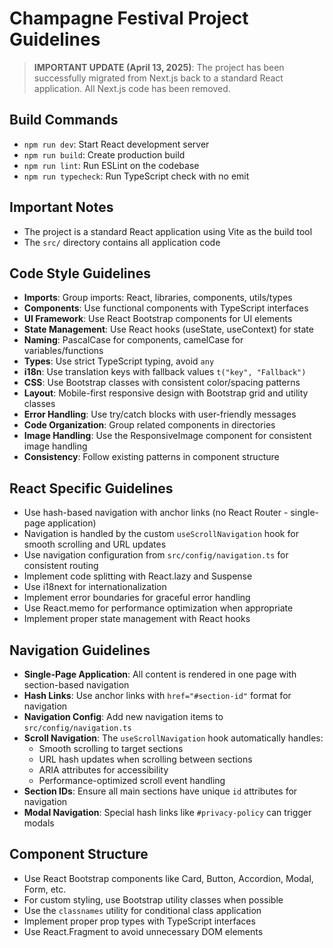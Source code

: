# Champagne Festival Project Guidelines

> **IMPORTANT UPDATE (April 13, 2025)**: The project has been successfully migrated from Next.js back to a standard React application. All Next.js code has been removed.

## Build Commands
- `npm run dev`: Start React development server
- `npm run build`: Create production build
- `npm run lint`: Run ESLint on the codebase
- `npm run typecheck`: Run TypeScript check with no emit

## Important Notes
- The project is a standard React application using Vite as the build tool
- The `src/` directory contains all application code

## Code Style Guidelines
- **Imports**: Group imports: React, libraries, components, utils/types
- **Components**: Use functional components with TypeScript interfaces
- **UI Framework**: Use React Bootstrap components for UI elements
- **State Management**: Use React hooks (useState, useContext) for state
- **Naming**: PascalCase for components, camelCase for variables/functions
- **Types**: Use strict TypeScript typing, avoid `any`
- **i18n**: Use translation keys with fallback values `t("key", "Fallback")`
- **CSS**: Use Bootstrap classes with consistent color/spacing patterns
- **Layout**: Mobile-first responsive design with Bootstrap grid and utility classes
- **Error Handling**: Use try/catch blocks with user-friendly messages
- **Code Organization**: Group related components in directories
- **Image Handling**: Use the ResponsiveImage component for consistent image handling
- **Consistency**: Follow existing patterns in component structure

## React Specific Guidelines
- Use hash-based navigation with anchor links (no React Router - single-page application)
- Navigation is handled by the custom `useScrollNavigation` hook for smooth scrolling and URL updates
- Use navigation configuration from `src/config/navigation.ts` for consistent routing
- Implement code splitting with React.lazy and Suspense
- Use i18next for internationalization
- Implement error boundaries for graceful error handling
- Use React.memo for performance optimization when appropriate
- Implement proper state management with React hooks

## Navigation Guidelines
- **Single-Page Application**: All content is rendered in one page with section-based navigation
- **Hash Links**: Use anchor links with `href="#section-id"` format for navigation
- **Navigation Config**: Add new navigation items to `src/config/navigation.ts`
- **Scroll Navigation**: The `useScrollNavigation` hook automatically handles:
  - Smooth scrolling to target sections
  - URL hash updates when scrolling between sections
  - ARIA attributes for accessibility
  - Performance-optimized scroll event handling
- **Section IDs**: Ensure all main sections have unique `id` attributes for navigation
- **Modal Navigation**: Special hash links like `#privacy-policy` can trigger modals

## Component Structure
- Use React Bootstrap components like Card, Button, Accordion, Modal, Form, etc.
- For custom styling, use Bootstrap utility classes when possible
- Use the `classnames` utility for conditional class application
- Implement proper prop types with TypeScript interfaces
- Use React.Fragment to avoid unnecessary DOM elements

